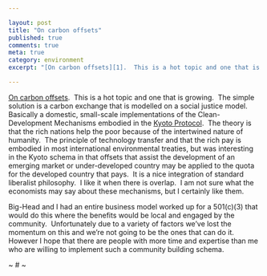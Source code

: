 ```yaml
---

layout: post
title: "On carbon offsets"
published: true
comments: true
meta: true
category: environment
excerpt: "[On carbon offsets][1].  This is a hot topic and one that is growing.  The simple solution is a carbon exchange that is modelled on a social justice model.  Basically a domestic, small-scale implementations of the Clean-Development Mechanisms embodied in the [Kyoto Protocol][2].  The theory is that the rich nations help the poor because of the intertwined nature of humanity.  The principle of technology transfer and that the rich pay is embodied in most international environmental treaties, but was interesting in the Kyoto schema in that offsets that assist the development of an emerging market or under-developed country may be applied to the quota for the developed country that pays.  It is a nice integration of standard liberalist philosophy.  I like it when there is overlap.  I am not sure what the economists may say about these mechanisms, but I certainly like them."

---
```


[On carbon offsets][1].  This is a hot topic and one that is growing.  The simple solution is a carbon exchange that is modelled on a social justice model.  Basically a domestic, small-scale implementations of the Clean-Development Mechanisms embodied in the [Kyoto Protocol][2].  The theory is that the rich nations help the poor because of the intertwined nature of humanity.  The principle of technology transfer and that the rich pay is embodied in most international environmental treaties, but was interesting in the Kyoto schema in that offsets that assist the development of an emerging market or under-developed country may be applied to the quota for the developed country that pays.  It is a nice integration of standard liberalist philosophy.  I like it when there is overlap.  I am not sure what the economists may say about these mechanisms, but I certainly like them. 

 [1]: http://www.grist.org/advice/ask/2007/10/15/index.html?source=rss "On carbon offsets | By Umbra Fisk | Grist | Ask Umbra | 15 Oct 2007"
 [2]: http://unfccc.int/kyoto_protocol/items/2830.php

Big-Head and I had an entire business model worked up for a 501(c)(3) that would do this where the benefits would be local and engaged by the community.  Unfortunately due to a variety of factors we’ve lost the momentum on this and we’re not going to be the ones that can do it.  However I hope that there are people with more time and expertise than me who are willing to implement such a community building schema.  

~ # ~